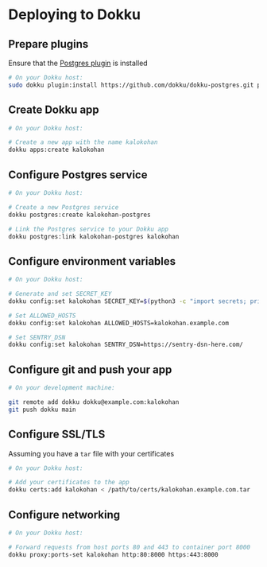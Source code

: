 # Deploying to Dokku

## Prepare plugins

Ensure that the [Postgres plugin](https://github.com/dokku/dokku-postgres) is installed

```bash
# On your Dokku host:
sudo dokku plugin:install https://github.com/dokku/dokku-postgres.git postgres
```

## Create Dokku app

```bash
# On your Dokku host:

# Create a new app with the name kalokohan
dokku apps:create kalokohan
```

## Configure Postgres service

```bash
# On your Dokku host:

# Create a new Postgres service
dokku postgres:create kalokohan-postgres

# Link the Postgres service to your Dokku app
dokku postgres:link kalokohan-postgres kalokohan
```

## Configure environment variables

```bash
# On your Dokku host:

# Generate and set SECRET_KEY
dokku config:set kalokohan SECRET_KEY=$(python3 -c "import secrets; print(''.join(secrets.choice([chr(i) for i in range(0x21, 0x7F)]) for i in range(60)));")

# Set ALLOWED_HOSTS
dokku config:set kalokohan ALLOWED_HOSTS=kalokohan.example.com

# Set SENTRY_DSN
dokku config:set kalokohan SENTRY_DSN=https://sentry-dsn-here.com/
```

## Configure git and push your app

```bash
# On your development machine:

git remote add dokku dokku@example.com:kalokohan
git push dokku main
```

## Configure SSL/TLS

Assuming you have a `tar` file with your certificates

```bash
# On your Dokku host:

# Add your certificates to the app
dokku certs:add kalokohan < /path/to/certs/kalokohan.example.com.tar
```

## Configure networking

```bash
# On your Dokku host:

# Forward requests from host ports 80 and 443 to container port 8000
dokku proxy:ports-set kalokohan http:80:8000 https:443:8000
```
